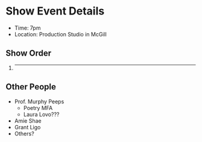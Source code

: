 # Show Event Details

- Time: 7pm
- Location: Production Studio in McGill


## Show Order

1. ---


## Other People

- Prof. Murphy Peeps
    - Poetry MFA
    - Laura Lovo???
- Amie Shae
- Grant Ligo
- Others?
